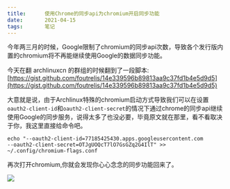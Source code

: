 ```yaml
---
title:      使用Chrome的同步api为chromium开启同步功能
date:       2021-04-15
tags:       笔记
---
```


今年两三月的时候，Google限制了chromium的同步api次数，导致各个发行版内置的chromium将不再能继续使用Google的数据同步功能。

今天在翻 archlinuxcn 的群组的时候翻到了一段脚本: [https://gist.github.com/foutrelis/14e339596b89813aa9c37fd1b4e5d9d5](https://gist.github.com/foutrelis/14e339596b89813aa9c37fd1b4e5d9d5)

大意就是说，由于Archlinux特殊的chromium启动方式导致我们可以在设置`oauth2-client-id`和`oauth2-client-secret`的情况下通过chrome的同步api继续使用Google的同步服务，说得太多了也没必要，毕竟原文就在那里，看不看取决于你，我这里直接给命令吧。

```shell
echo "--oauth2-client-id=77185425430.apps.googleusercontent.com
--oauth2-client-secret=OTJgUOQcT7lO7GsGZq2G4IlT" >> ~/.config/chromium-flags.conf
```

再次打开chromium,你就会发现你心心念念的同步功能回来了。

![](https://i.loli.net/2021/10/14/zXIHAwRhq65y7Wc.png)